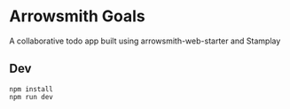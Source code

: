 # Arrowsmith Goals

A collaborative todo app built using arrowsmith-web-starter and Stamplay

## Dev

```
npm install
npm run dev
```